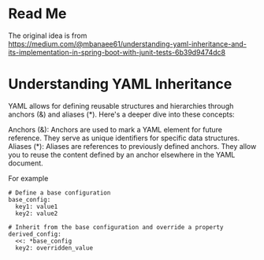 # Read Me

The original idea is from  
https://medium.com/@mbanaee61/understanding-yaml-inheritance-and-its-implementation-in-spring-boot-with-junit-tests-6b39d9474dc8

# Understanding YAML Inheritance

YAML allows for defining reusable structures and hierarchies through anchors (&) and aliases (*). Here's a deeper dive
into these concepts:

Anchors (&): Anchors are used to mark a YAML element for future reference. They serve as unique identifiers for specific
data structures.
Aliases (*): Aliases are references to previously defined anchors. They allow you to reuse the content defined by an
anchor elsewhere in the YAML document.

For example

```
# Define a base configuration
base_config:
  key1: value1
  key2: value2

# Inherit from the base configuration and override a property
derived_config:
  <<: *base_config
  key2: overridden_value
```